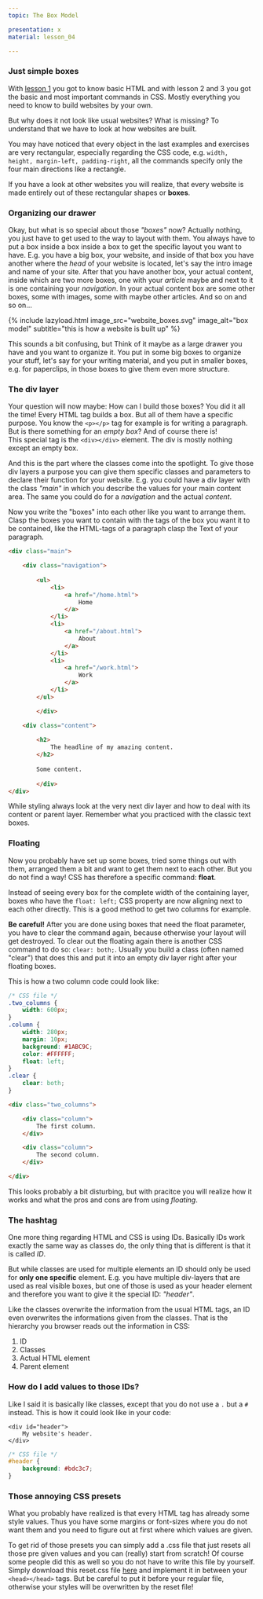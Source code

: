 ```yaml
---
topic: The Box Model

presentation: x
material: lesson_04

---
```


### Just simple boxes

With [lesson 1](#lesson-01) you got to know basic HTML and with lesson 2 and 3 you got the basic and most important commands in CSS. Mostly everything you need to know to build websites by your own.  

But why does it not look like usual websites? What is missing? To understand that we have to look at how websites are built.

You may have noticed that every object in the last examples and exercises are very rectangular, especially regarding the CSS code, e.g. `width, height, margin-left, padding-right`, all the commands specify only the four main directions like a rectangle.  

If you have a look at other websites you will realize, that every website is made entirely out of these rectangular shapes or **boxes**.

### Organizing our drawer

Okay, but what is so special about those _"boxes"_ now? Actually nothing, you just have to get used to the way to layout with them. You always have to put a box inside a box inside a box to get the specific layout you want to have. E.g. you have a big box, your website, and inside of that box you have another where the _head_ of your website is located, let's say the intro image and name of your site. After that you have another box, your actual content, inside which are two more boxes, one with your _article_ maybe and next to it is one containing your _navigation_. In your actual content box are some other boxes, some with images, some with maybe other articles. And so on and so on...

{% include lazyload.html image_src="website_boxes.svg" image_alt="box model" subtitle="this is how a website is built up" %}

This sounds a bit confusing, but Think of it maybe as a large drawer you have and you want to organize it. You put in some big boxes to organize your stuff, let's say for your writing material, and you put in smaller boxes, e.g. for paperclips, in those boxes to give them even more structure.

### The div layer

Your question will now maybe: How can I build those boxes? You did it all the time! Every HTML tag builds a box. But all of them have a specific purpose. You know the `<p></p>` tag for example is for writing a paragraph. But is there something for an _empty box_? And of course there is!  
This special tag is the `<div></div>` element. The div is mostly nothing except an empty box.

And this is the part where the classes come into the spotlight. To give those div layers a purpose you can give them specific classes and parameters to declare their function for your website. E.g. you could have a div layer with the class _"main"_ in which you describe the values for your main content area. The same you could do for a _navigation_ and the actual _content_.  

Now you write the "boxes" into each other like you want to arrange them. Clasp the boxes you want to contain with the tags of the box you want it to be contained, like the HTML-tags of a paragraph clasp the Text of your paragraph.

```html
<div class="main">

    <div class="navigation">
    
        <ul>
            <li>
                <a href="/home.html">
                    Home
                </a>
            </li>
            <li>
                <a href="/about.html">
                    About
                </a>
            </li>
            <li>
                <a href="/work.html">
                    Work
                </a>
            </li>
        </ul>

    	</div>

    <div class="content">
    
        <h2>
            The headline of my amazing content.
        </h2>
    
        Some content.
    
    	</div>
</div>
```

While styling always look at the very next div layer and how to deal with its content or parent layer. Remember what you practiced with the classic text boxes.

### Floating

Now you probably have set up some boxes, tried some things out with them, arranged them a bit and want to get them next to each other. But you do not find a way! CSS has therefore a specific command: **float**.  

Instead of seeing every box for the complete width of the containing layer, boxes who have the `float: left;` CSS property are now aligning next to each other directly. This is a good method to get two columns for example.  

**Be careful!** After you are done using boxes that need the float parameter, you have to clear the command again, because otherwise your layout will get destroyed. To clear out the floating again there is another CSS command to do so: `clear: both;`. Usually you build a class (often named "clear") that does this and put it into an empty div layer right after your floating boxes.

This is how a two column code could look like:

```css
/* CSS file */
.two_columns {
	width: 600px;
}
.column {
	width: 280px;
	margin: 10px;
	background: #1ABC9C;
	color: #FFFFFF;
	float: left;
}
.clear {
	clear: both;
}
```


```html
<div class="two_columns">

    <div class="column">
        The first column.
    </div>

    <div class="column">
        The second column.
    </div>

</div>
```

This looks probably a bit disturbing, but with pracitce you will realize how it works and what the pros and cons are from using _floating_.

### The hashtag

One more thing regarding HTML and CSS is using IDs. Basically IDs work exactly the same way as classes do, the only thing that is different is that it is called _ID_. 
 
But while classes are used for multiple elements an ID should only be used for **only one specific** element. E.g. you have multiple div-layers that are used as real visible boxes, but one of those is used as your header element and therefore you want to give it the special ID: _"header"_.  

Like the classes overwrite the information from the usual HTML tags, an ID even overwrites the informations given from the classes. That is the hierarchy you browser reads out the information in CSS:

1.  ID
2.  Classes
3.  Actual HTML element
4.  Parent element

### How do I add values to those IDs?

Like I said it is basically like classes, except that you do not use a `.` but a `#` instead. This is how it could look like in your code:

```
<div id="header">
    My website's header.
</div>
```

```css
/* CSS file */
#header {
	background: #bdc3c7;
}
```

### Those annoying CSS presets

What you probably have realized is that every HTML tag has already some style values. Thus you have some margins or font-sizes where you do not want them and you need to figure out at first where which values are given.  

To get rid of those presets you can simply add a .css file that just resets all those pre given values and you can (really) start from scratch! Of course some people did this as well so you do not have to write this file by yourself. Simply download this reset.css file [here](http://cssreset.com/scripts/eric-meyer-reset-css/) and implement it in between your `<head></head>` tags. But be careful to put it before your regular file, otherwise your styles will be overwritten by the reset file!